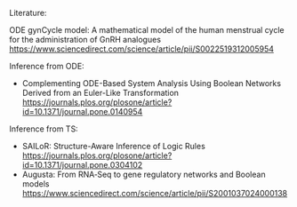 Literature:

ODE gynCycle model: A mathematical model of the human menstrual cycle for the administration of GnRH analogues https://www.sciencedirect.com/science/article/pii/S0022519312005954

Inference from ODE:
 * Complementing ODE-Based System Analysis Using Boolean Networks Derived from an Euler-Like Transformation
   https://journals.plos.org/plosone/article?id=10.1371/journal.pone.0140954

Inference from TS:
 * SAILoR: Structure-Aware Inference of Logic Rules
   https://journals.plos.org/plosone/article?id=10.1371/journal.pone.0304102
 * Augusta: From RNA‐Seq to gene regulatory networks and Boolean models
   https://www.sciencedirect.com/science/article/pii/S2001037024000138


